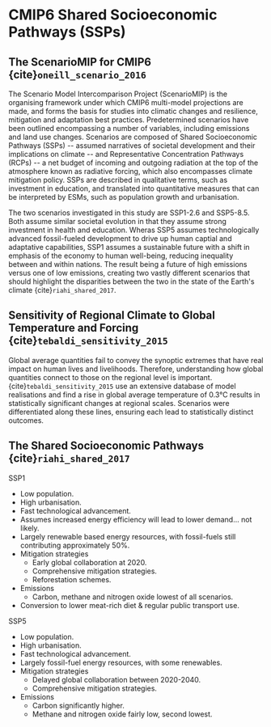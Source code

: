 # CMIP6 Shared Socioeconomic Pathways (SSPs)

## The ScenarioMIP for CMIP6 {cite}`oneill_scenario_2016`

The Scenario Model Intercomparison Project (ScenarioMIP) is the organising framework under which CMIP6 multi-model projections are made, and forms the basis for studies into climatic changes and resilience, mitigation and adaptation best practices. Predetermined scenarios have been outlined encompassing a number of variables, including emissions and land use changes. Scenarios are composed of Shared Socioeconomic Pathways (SSPs) -- assumed narratives of societal development and their implications on climate -- and Representative Concentration Pathways (RCPs) -- a net budget of incoming and outgoing radiation at the top of the atmosphere known as radiative forcing, which also encompasses climate mitigation policy. SSPs are described in qualitative terms, such as investment in education, and translated into quantitative measures that can be interpreted by ESMs, such as population growth and urbanisation. 

The two scenarios investigated in this study are SSP1-2.6 and SSP5-8.5. Both assume similar societal evolution in that they assume strong investment in health and education. Wheras SSP5 assumes technologically advanced fossil-fueled development to drive up human captial and adaptative capabilities, SSP1 assumes a sustainable future with a shift in emphasis of the economy to human well-being, reducing inequality between and within nations. The result being a future of high emissions versus one of low emissions, creating two vastly different scenarios that should highlight the disparities between the two in the state of the Earth's climate {cite}`riahi_shared_2017`.


## Sensitivity of Regional Climate to Global Temperature and Forcing {cite}`tebaldi_sensitivity_2015`

Global average quantities fail to convey the synoptic extremes that have real impact on human lives and livelihoods. Therefore, understanding how global quantities connect to those on the regional level is important. {cite}`tebaldi_sensitivity_2015` use an extensive database of model realisations and find a rise in global average temperature of 0.3°C results in statistically significant changes at regional scales. Scenarios were differentiated along these lines, ensuring each lead to statistically distinct outcomes.


## The Shared Socioeconomic Pathways {cite}`riahi_shared_2017`

SSP1 

- Low population.
- High urbanisation.
- Fast technological advancement.
- Assumes increased energy efficiency will lead to lower demand... not likely.
- Largely renewable based energy resources, with fossil-fuels still contributing approximately 50%.
- Mitigation strategies 
    - Early global collaboration at 2020.
    - Comprehensive mitigation strategies.
    - Reforestation schemes.
- Emissions 
    - Carbon, methane and nitrogen oxide lowest of all scenarios.
- Conversion to lower meat-rich diet & regular public transport use.


SSP5 

- Low population.
- High urbanisation.
- Fast technological advancement.
- Largely fossil-fuel energy resources, with some renewables.
- Mitigation strategies 
    - Delayed global collaboration between 2020-2040.
    - Comprehensive mitigation strategies.
- Emissions 
    - Carbon significantly higher.
    - Methane and nitrogen oxide fairly low, second lowest.

